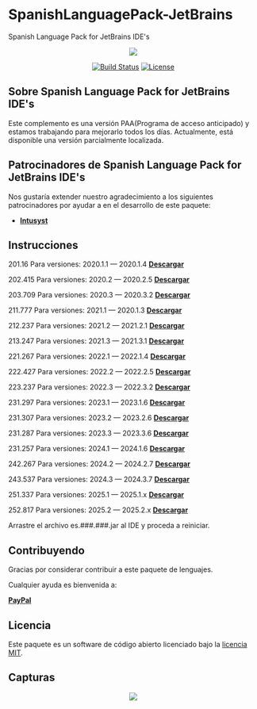 # SpanishLanguagePack-JetBrains
Spanish Language Pack for JetBrains IDE's

<p align="center"><img src="https://github.com/macastro/SpanishLanguagePack-JetBrains/blob/master/es.201.16/META-INF/pluginIcon.svg"></p>

<p align="center">
<a href="https://travis-ci.org/laravel/framework"><img src="https://travis-ci.org/laravel/framework.svg" alt="Build Status"></a>
<a href="https://packagist.org/packages/laravel/framework"><img src="https://poser.pugx.org/laravel/framework/license.svg" alt="License"></a>
</p>

## Sobre Spanish Language Pack for JetBrains IDE's

Este complemento es una versión PAA(Programa de acceso anticipado) y estamos trabajando para mejorarlo todos los días. Actualmente, está disponible una versión parcialmente localizada.

## Patrocinadores de Spanish Language Pack for JetBrains IDE's

Nos gustaría extender nuestro agradecimiento a los siguientes patrocinadores por ayudar a en el desarrollo de este paquete:

- **[Intusyst](https://intusyst.com)**

## Instrucciones

201.16	Para versiones:	2020.1.1 — 2020.1.4	**[Descargar](https://github.com/macastro/SpanishLanguagePack-JetBrains/raw/master/Build/es.201.16.jar)**

202.415	Para versiones:	2020.2 — 2020.2.5	**[Descargar](https://github.com/macastro/SpanishLanguagePack-JetBrains/raw/master/Build/es.202.415.jar)**

203.709	Para versiones:	2020.3 — 2020.3.2	**[Descargar](https://github.com/macastro/SpanishLanguagePack-JetBrains/raw/master/Build/es.203.709.jar)**

211.777	Para versiones:	2021.1 — 2020.1.3	**[Descargar](https://github.com/macastro/SpanishLanguagePack-JetBrains/raw/master/Build/es.211.777.jar)**

212.237	Para versiones:	2021.2 — 2021.2.1	**[Descargar](https://github.com/macastro/SpanishLanguagePack-JetBrains/raw/master/Build/es.212.237.jar)**

213.247	Para versiones:	2021.3 — 2021.3.1	**[Descargar](https://github.com/macastro/SpanishLanguagePack-JetBrains/raw/master/Build/es.213.247.jar)**

221.267	Para versiones:	2022.1 — 2022.1.4	**[Descargar](https://github.com/macastro/SpanishLanguagePack-JetBrains/raw/master/Build/es.221.267.jar)**

222.427	Para versiones:	2022.2 — 2022.2.5	**[Descargar](https://github.com/macastro/SpanishLanguagePack-JetBrains/raw/master/Build/es.222.427.jar)**

223.237	Para versiones:	2022.3 — 2022.3.2	**[Descargar](https://github.com/macastro/SpanishLanguagePack-JetBrains/raw/master/Build/es.223.237.jar)**

231.297	Para versiones:	2023.1 — 2023.1.6	**[Descargar](https://github.com/macastro/SpanishLanguagePack-JetBrains/raw/master/Build/es.231.297.jar)**

231.307	Para versiones:	2023.2 — 2023.2.6	**[Descargar](https://github.com/macastro/SpanishLanguagePack-JetBrains/raw/master/Build/es.232.307.jar)**

231.287	Para versiones:	2023.3 — 2023.3.6	**[Descargar](https://github.com/macastro/SpanishLanguagePack-JetBrains/raw/master/Build/es.233.287.jar)**

231.257	Para versiones:	2024.1 — 2024.1.6	**[Descargar](https://github.com/macastro/SpanishLanguagePack-JetBrains/raw/master/Build/es.241.257.jar)**

242.267	Para versiones:	2024.2 — 2024.2.7	**[Descargar](https://github.com/macastro/SpanishLanguagePack-JetBrains/raw/master/Build/es.242.267.jar)**

243.537	Para versiones:	2024.3 — 2024.3.7	**[Descargar](https://github.com/macastro/SpanishLanguagePack-JetBrains/raw/master/Build/es.243.537.jar)**

251.337	Para versiones:	2025.1 — 2025.1.x	**[Descargar](https://github.com/macastro/SpanishLanguagePack-JetBrains/raw/master/Build/es.251.337.jar)**

252.817	Para versiones:	2025.2 — 2025.2.x	**[Descargar](https://github.com/macastro/SpanishLanguagePack-JetBrains/raw/master/Build/es.252.817.jar)**

Arrastre el archivo es.###.###.jar al IDE y proceda a reiniciar.

## Contribuyendo

Gracias por considerar contribuir a este paquete de lenguajes.

Cualquier ayuda es bienvenida a:

**[PayPal](https://www.paypal.com/paypalme/intusist/3)**

## Licencia

Este paquete es un software de código abierto licenciado bajo la [licencia MIT](http://opensource.org/licenses/MIT).

## Capturas

<p align="center"><img src="https://github.com/macastro/SpanishLanguagePack-JetBrains/blob/master/Capturas%20de%20Pantalla/PHPStorm.png"></p>
